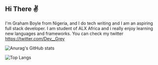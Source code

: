 ## Hi There ✌

I'm Graham Boyle from Nigeria, and I do tech writing and I am an aspiring full stack developer. I am student of ALX Africa and i really enjoy learning new languages and frameworks. You can check my twitter https://twitter.com/Dev__Grey 

![Anurag's GitHub stats](https://github-readme-stats.vercel.app/api?username=greybillions&show=contribs,prs&show=reviews,discussions_started,discussions_answered,prs_merged,prs_merged_percentage)

![Top Langs](https://github-readme-stats.vercel.app/api/top-langs/?username=greybillions&langs_count=8)

